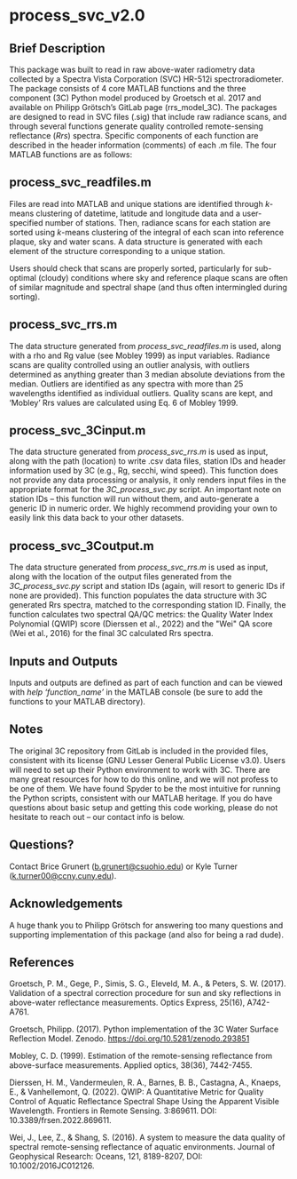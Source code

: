 # process_svc_v2.0

## Brief Description
This package was built to read in raw above-water radiometry data collected by a Spectra Vista Corporation (SVC) HR-512i spectroradiometer. The package consists of 4 core MATLAB functions and the three component (3C) Python model produced by Groetsch et al. 2017 and available on Philipp Grötsch’s GitLab page (rrs_model_3C). The packages are designed to read in SVC files (.sig) that include raw radiance scans, and through several functions generate quality controlled remote-sensing reflectance (*Rrs*) spectra. Specific components of each function are described in the header information (comments) of each .m file. The four MATLAB functions are as follows:

## process_svc_readfiles.m
Files are read into MATLAB and unique stations are identified through *k*-means clustering of datetime, latitude and longitude data and a user-specified number of stations. Then, radiance scans for each station are sorted using *k*-means clustering of the integral of each scan into reference plaque, sky and water scans. A data structure is generated with each element of the structure corresponding to a unique station.

Users should check that scans are properly sorted, particularly for sub-optimal (cloudy) conditions where sky and reference plaque scans are often of similar magnitude and spectral shape (and thus often intermingled during sorting).

## process_svc_rrs.m
The data structure generated from *process_svc_readfiles.m* is used, along with a rho and Rg value (see Mobley 1999) as input variables. Radiance scans are quality controlled using an outlier analysis, with outliers determined as anything greater than 3 median absolute deviations from the median. Outliers are identified as any spectra with more than 25 wavelengths identified as individual outliers. Quality scans are kept, and ‘Mobley’ Rrs values are calculated using Eq. 6 of Mobley 1999.

## process_svc_3Cinput.m
The data structure generated from *process_svc_rrs.m* is used as input, along with the path (location) to write .csv data files, station IDs and header information used by 3C (e.g., Rg, secchi, wind speed). This function does not provide any data processing or analysis, it only renders input files in the appropriate format for the *3C_process_svc.py* script. An important note on station IDs – this function will run without them, and auto-generate a generic ID in numeric order. We highly recommend providing your own to easily link this data back to your other datasets.

## process_svc_3Coutput.m
The data structure generated from *process_svc_rrs.m* is used as input, along with the location of the output files generated from the *3C_process_svc.py* script and station IDs (again, will resort to generic IDs if none are provided). This function populates the data structure with 3C generated Rrs spectra, matched to the corresponding station ID. Finally, the function calculates two spectral QA/QC metrics: the Quality Water Index Polynomial (QWIP) score (Dierssen et al., 2022) and the "Wei" QA score (Wei et al., 2016) for the final 3C calculated Rrs spectra.

## Inputs and Outputs
Inputs and outputs are defined as part of each function and can be viewed with *help ‘function_name’* in the MATLAB console (be sure to add the functions to your MATLAB directory).

## Notes
The original 3C repository from GitLab is included in the provided files, consistent with its license (GNU Lesser General Public License v3.0). Users will need to set up their Python environment to work with 3C. There are many great resources for how to do this online, and we will not profess to be one of them. We have found Spyder to be the most intuitive for running the Python scripts, consistent with our MATLAB heritage. If you do have questions about basic setup and getting this code working, please do not hesitate to reach out – our contact info is below.

## Questions?
Contact Brice Grunert (b.grunert@csuohio.edu) or Kyle Turner (k.turner00@ccny.cuny.edu).

## Acknowledgements
A huge thank you to Philipp Grötsch for answering too many questions and supporting implementation of this package (and also for being a rad dude).

## References
Groetsch, P. M., Gege, P., Simis, S. G., Eleveld, M. A., & Peters, S. W. (2017). Validation of a spectral correction procedure for sun and sky reflections in above-water reflectance measurements. Optics Express, 25(16), A742-A761.

Groetsch, Philipp. (2017). Python implementation of the 3C Water Surface Reflection Model. Zenodo. https://doi.org/10.5281/zenodo.293851

Mobley, C. D. (1999). Estimation of the remote-sensing reflectance from above-surface measurements. Applied optics, 38(36), 7442-7455.

Dierssen, H. M., Vandermeulen, R. A., Barnes, B. B., Castagna, A., Knaeps, E., & Vanhellemont, Q. (2022). QWIP: A Quantitative Metric for Quality Control of Aquatic Reflectance Spectral Shape Using the Apparent Visible Wavelength. Frontiers in Remote Sensing. 3:869611. DOI: 10.3389/frsen.2022.869611.

Wei, J., Lee, Z., & Shang, S. (2016). A system to measure the data quality of spectral remote-sensing reflectance of aquatic environments. Journal of Geophysical Research: Oceans, 121, 8189-8207, DOI: 10.1002/2016JC012126.